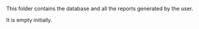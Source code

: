 This folder contains the database and all the reports generated by the user.

It is empty initially.
